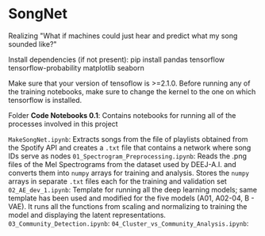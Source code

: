 # SongNet
Realizing "What if machines could just hear and predict what my song sounded like?"

Install dependencies (if not present): pip install pandas tensorflow tensorflow-probability matplotlib seaborn

Make sure that your version of tensoflow is >=2.1.0. Before running any of the training notebooks, make sure to change the kernel to the one on which tensorflow is installed.

Folder **Code Notebooks 0.1**: Contains notebooks for running all of the processes involved in this project

`MakeSongNet.ipynb`: Extracts songs from the file of playlists obtained from the Spotify API and creates a `.txt` file that contains a network where song IDs serve as nodes
`01_Spectrogram_Preprocessing.ipynb`: Reads the .png files of the Mel Spectrograms from the dataset used by DEEJ-A.I. and converts them into `numpy` arrays for training and analysis. Stores the `numpy` arrays in separate `.txt` files each for the training and validation set
`02_AE_dev_1.ipynb`: Template for running all the deep learning models; same template has been used and modified for the five models (A01, A02-04, B - VAE). It runs all the functions from scaling and normalizing to training the model and displaying the latent representations.
`03_Community_Detection.ipynb`:
`04_Cluster_vs_Community_Analysis.ipynb`:
